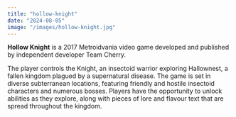 ```yaml
---
title: "hollow-knight"
date: "2024-08-05"
image: "/images/hollow-knight.jpg"
---
```


**Hollow Knight** is a 2017 Metroidvania video game developed and published by independent developer Team Cherry.

The player controls the Knight, an insectoid warrior exploring Hallownest, a fallen kingdom plagued by a supernatural disease. The game is set in diverse subterranean locations, featuring friendly and hostile insectoid characters and numerous bosses. Players have the opportunity to unlock abilities as they explore, along with pieces of lore and flavour text that are spread throughout the kingdom.
